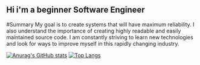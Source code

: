 ## Hi i'm a beginner Software Engineer
#Summary
My goal is to create systems that will have maximum reliability. I also understand the importance
of creating highly readable and easily maintained source code. I am constantly striving to learn new
technologies and look for ways to improve myself in this rapidly changing industry.

[![Anurag's GitHub stats](https://github-readme-stats.vercel.app/api?username=black-fen1x&show_icons=true&theme=radical)](https://github.com/black-fen1x) [![Top Langs](https://github-readme-stats.vercel.app/api/top-langs/?username=black-fen1x&layout=compact&theme=radical)](https://github.com/anuraghazra/github-readme-stats)
<!--
**black-fen1x/black-fen1x** is a ✨ _special_ ✨ repository because its `README.md` (this file) appears on your GitHub profile.

Here are some ideas to get you started:

- 🔭 I’m currently working on ...
- 🌱 I’m currently learning ...
- 👯 I’m looking to collaborate on ...
- 🤔 I’m looking for help with ...
- 💬 Ask me about ...
- 📫 How to reach me: ...
- 😄 Pronouns: ...
- ⚡ Fun fact: ...
-->

